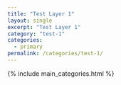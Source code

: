 ```yaml
---
title: "Test Layer 1"
layout: single
excerpt: "Test Layer 1"
category: "test-1"
categories:
  - primary
permalink: /categories/test-1/
---
```

{% include main_categories.html %}
